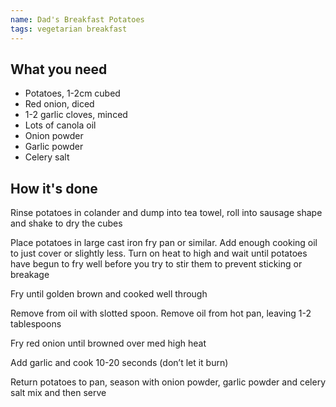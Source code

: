 ```yaml
---
name: Dad's Breakfast Potatoes
tags: vegetarian breakfast
---
```


## What you need
* Potatoes, 1-2cm cubed
* Red onion, diced
* 1-2 garlic cloves, minced
* Lots of canola oil
* Onion powder
* Garlic powder
* Celery salt

<!-- break -->

## How it's done

Rinse potatoes in colander and dump into tea towel, roll into sausage shape and shake to dry the cubes

Place potatoes in large cast iron fry pan or similar. Add enough cooking oil to just cover or slightly less. Turn on heat to high and wait until potatoes have begun to fry well before you try to stir them to prevent sticking or breakage

Fry until golden brown and cooked well through

Remove from oil with slotted spoon. Remove oil from hot pan, leaving 1-2 tablespoons

Fry red onion until browned over med high heat

Add garlic and cook 10-20 seconds (don’t let it burn)

Return potatoes to pan, season with onion powder, garlic powder and celery salt mix and then serve
